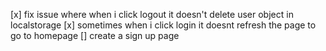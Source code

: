 [x] fix issue where when i click logout it doesn't delete user object in localstorage
[x] sometimes when i click login it doesnt refresh the page to go to homepage
[] create a sign up page